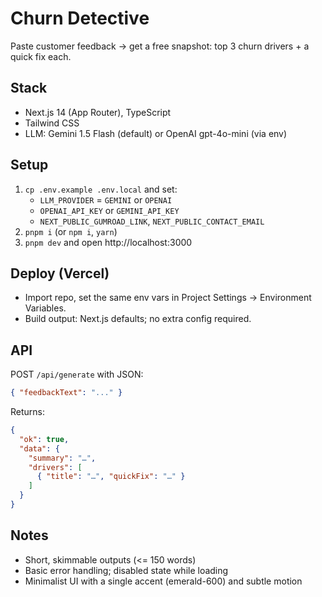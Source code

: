 # Churn Detective

Paste customer feedback → get a free snapshot: top 3 churn drivers + a quick fix each.

## Stack
- Next.js 14 (App Router), TypeScript
- Tailwind CSS
- LLM: Gemini 1.5 Flash (default) or OpenAI gpt-4o-mini (via env)

## Setup
1. `cp .env.example .env.local` and set:
   - `LLM_PROVIDER` = `GEMINI` or `OPENAI`
   - `OPENAI_API_KEY` or `GEMINI_API_KEY`
   - `NEXT_PUBLIC_GUMROAD_LINK`, `NEXT_PUBLIC_CONTACT_EMAIL`
2. `pnpm i` (or `npm i`, `yarn`)
3. `pnpm dev` and open http://localhost:3000

## Deploy (Vercel)
- Import repo, set the same env vars in Project Settings → Environment Variables.
- Build output: Next.js defaults; no extra config required.

## API
POST `/api/generate` with JSON:
```json
{ "feedbackText": "..." }
```
Returns:
```json
{
  "ok": true,
  "data": {
    "summary": "…",
    "drivers": [
      { "title": "…", "quickFix": "…" }
    ]
  }
}
```

## Notes
- Short, skimmable outputs (<= 150 words)
- Basic error handling; disabled state while loading
- Minimalist UI with a single accent (emerald-600) and subtle motion
